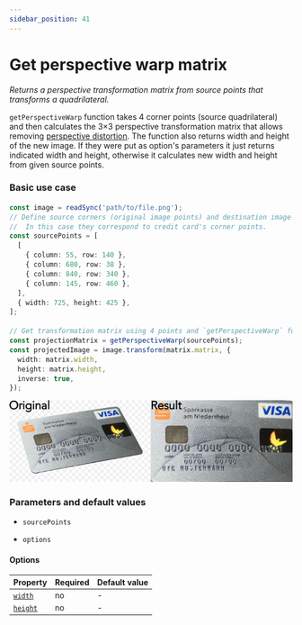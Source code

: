 ```yaml
---
sidebar_position: 41
---
```


# Get perspective warp matrix

_Returns a perspective transformation matrix from source points that transforms a quadrilateral._

`getPerspectiveWarp` function takes 4 corner points (source quadrilateral) and then calculates the 3×3 perspective transformation matrix that allows removing [perspective distortion](https://en.wikipedia.org/wiki/Perspective_distortion).
The function also returns width and height of the new image.
If they were put as option's parameters it just returns indicated width and height, otherwise it calculates new width and height from given source points.

### Basic use case

```ts
const image = readSync('path/to/file.png');
// Define source corners (original image points) and destination image width and height.
//  In this case they correspond to credit card's corner points.
const sourcePoints = [
  [
    { column: 55, row: 140 },
    { column: 680, row: 38 },
    { column: 840, row: 340 },
    { column: 145, row: 460 },
  ],
  { width: 725, height: 425 },
];

// Get transformation matrix using 4 points and `getPerspectiveWarp` function.
const projectionMatrix = getPerspectiveWarp(sourcePoints);
const projectedImage = image.transform(matrix.matrix, {
  width: matrix.width,
  height: matrix.height,
  inverse: true,
});
```

![Basic use case of perspectiveWarp](./images/cardPerspective.png)

### Parameters and default values

- `sourcePoints`

- `options`

#### Options

| Property                                                                                                    | Required | Default value |
| ----------------------------------------------------------------------------------------------------------- | -------- | ------------- |
| [`width`](https://image-js.github.io/image-js-typescript/interfaces/GetPerspectiveWarpOptions.html#width)   | no       | -             |
| [`height`](https://image-js.github.io/image-js-typescript/interfaces/GetPerspectiveWarpOptions.html#height) | no       | -             |
